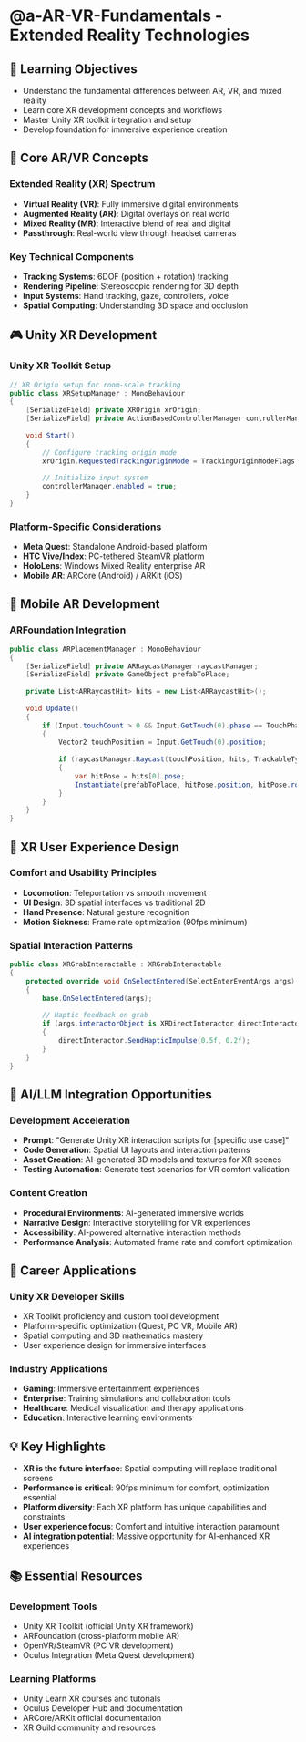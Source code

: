 # @a-AR-VR-Fundamentals - Extended Reality Technologies

## 🎯 Learning Objectives
- Understand the fundamental differences between AR, VR, and mixed reality
- Learn core XR development concepts and workflows
- Master Unity XR toolkit integration and setup
- Develop foundation for immersive experience creation

## 🔧 Core AR/VR Concepts

### Extended Reality (XR) Spectrum
- **Virtual Reality (VR)**: Fully immersive digital environments
- **Augmented Reality (AR)**: Digital overlays on real world
- **Mixed Reality (MR)**: Interactive blend of real and digital
- **Passthrough**: Real-world view through headset cameras

### Key Technical Components
- **Tracking Systems**: 6DOF (position + rotation) tracking
- **Rendering Pipeline**: Stereoscopic rendering for 3D depth
- **Input Systems**: Hand tracking, gaze, controllers, voice
- **Spatial Computing**: Understanding 3D space and occlusion

## 🎮 Unity XR Development

### Unity XR Toolkit Setup
```csharp
// XR Origin setup for room-scale tracking
public class XRSetupManager : MonoBehaviour
{
    [SerializeField] private XROrigin xrOrigin;
    [SerializeField] private ActionBasedControllerManager controllerManager;
    
    void Start()
    {
        // Configure tracking origin mode
        xrOrigin.RequestedTrackingOriginMode = TrackingOriginModeFlags.Floor;
        
        // Initialize input system
        controllerManager.enabled = true;
    }
}
```

### Platform-Specific Considerations
- **Meta Quest**: Standalone Android-based platform
- **HTC Vive/Index**: PC-tethered SteamVR platform
- **HoloLens**: Windows Mixed Reality enterprise AR
- **Mobile AR**: ARCore (Android) / ARKit (iOS)

## 📱 Mobile AR Development

### ARFoundation Integration
```csharp
public class ARPlacementManager : MonoBehaviour
{
    [SerializeField] private ARRaycastManager raycastManager;
    [SerializeField] private GameObject prefabToPlace;
    
    private List<ARRaycastHit> hits = new List<ARRaycastHit>();
    
    void Update()
    {
        if (Input.touchCount > 0 && Input.GetTouch(0).phase == TouchPhase.Began)
        {
            Vector2 touchPosition = Input.GetTouch(0).position;
            
            if (raycastManager.Raycast(touchPosition, hits, TrackableType.PlaneWithinPolygon))
            {
                var hitPose = hits[0].pose;
                Instantiate(prefabToPlace, hitPose.position, hitPose.rotation);
            }
        }
    }
}
```

## 🎨 XR User Experience Design

### Comfort and Usability Principles
- **Locomotion**: Teleportation vs smooth movement
- **UI Design**: 3D spatial interfaces vs traditional 2D
- **Hand Presence**: Natural gesture recognition
- **Motion Sickness**: Frame rate optimization (90fps minimum)

### Spatial Interaction Patterns
```csharp
public class XRGrabInteractable : XRGrabInteractable
{
    protected override void OnSelectEntered(SelectEnterEventArgs args)
    {
        base.OnSelectEntered(args);
        
        // Haptic feedback on grab
        if (args.interactorObject is XRDirectInteractor directInteractor)
        {
            directInteractor.SendHapticImpulse(0.5f, 0.2f);
        }
    }
}
```

## 🚀 AI/LLM Integration Opportunities

### Development Acceleration
- **Prompt**: "Generate Unity XR interaction scripts for [specific use case]"
- **Code Generation**: Spatial UI layouts and interaction patterns
- **Asset Creation**: AI-generated 3D models and textures for XR scenes
- **Testing Automation**: Generate test scenarios for VR comfort validation

### Content Creation
- **Procedural Environments**: AI-generated immersive worlds
- **Narrative Design**: Interactive storytelling for VR experiences
- **Accessibility**: AI-powered alternative interaction methods
- **Performance Analysis**: Automated frame rate and comfort optimization

## 💼 Career Applications

### Unity XR Developer Skills
- XR Toolkit proficiency and custom tool development
- Platform-specific optimization (Quest, PC VR, Mobile AR)
- Spatial computing and 3D mathematics mastery
- User experience design for immersive interfaces

### Industry Applications
- **Gaming**: Immersive entertainment experiences
- **Enterprise**: Training simulations and collaboration tools
- **Healthcare**: Medical visualization and therapy applications
- **Education**: Interactive learning environments

## 💡 Key Highlights

- **XR is the future interface**: Spatial computing will replace traditional screens
- **Performance is critical**: 90fps minimum for comfort, optimization essential
- **Platform diversity**: Each XR platform has unique capabilities and constraints
- **User experience focus**: Comfort and intuitive interaction paramount
- **AI integration potential**: Massive opportunity for AI-enhanced XR experiences

## 📚 Essential Resources

### Development Tools
- Unity XR Toolkit (official Unity XR framework)
- ARFoundation (cross-platform mobile AR)
- OpenVR/SteamVR (PC VR development)
- Oculus Integration (Meta Quest development)

### Learning Platforms
- Unity Learn XR courses and tutorials
- Oculus Developer Hub and documentation
- ARCore/ARKit official documentation
- XR Guild community and resources